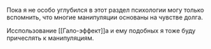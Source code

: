 
Пока я не особо углубился в этот раздел психологии могу только вспомнить, что многие манипуляции основаны на чувстве долга.

Исспользование [[Гало-эффект]]а и ему подобных я тоже буду причеслять к манипуляциям.